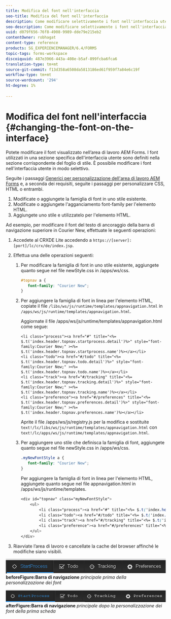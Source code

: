 ```yaml
---
title: Modifica del font nell'interfaccia
seo-title: Modifica del font nell'interfaccia
description: Come modificare selettivamente i font nell'interfaccia utente.
seo-description: Come modificare selettivamente i font nell'interfaccia utente.
uuid: d079f656-76f8-4908-9989-dde79e215eb2
contentOwner: robhagat
content-type: reference
products: SG_EXPERIENCEMANAGER/6.4/FORMS
topic-tags: forms-workspace
discoiquuid: 487e3966-443a-408e-b5af-899fcba6fca6
translation-type: tm+mt
source-git-commit: f13d358a6508da5813186ed61f959f7a84e6c19f
workflow-type: tm+mt
source-wordcount: '294'
ht-degree: 1%

---
```



# Modifica del font nell&#39;interfaccia {#changing-the-font-on-the-interface}

Potete modificare il font visualizzato nell’area di lavoro  AEM Forms. I font utilizzati in una sezione specifica dell&#39;interfaccia utente sono definiti nella sezione corrispondente del foglio di stile. È possibile modificare i font nell&#39;interfaccia utente in modo selettivo.

Seguite i passaggi [Generici per  personalizzazione dell&#39;area di lavoro AEM Forms](/help/forms/using/generic-steps-html-workspace-customization.md) e, a seconda dei requisiti, seguite i passaggi per personalizzare CSS, HTML o entrambi.

1. Modificate o aggiungete la famiglia di font in uno stile esistente.
1. Modificate o aggiungete l&#39;agganciamento font-family per l&#39;elemento HTML.
1. Aggiungete uno stile e utilizzatelo per l&#39;elemento HTML.

Ad esempio, per modificare il font del testo di ancoraggio della barra di navigazione superiore in Courier New, effettuate le seguenti operazioni:

1. Accedete al CRXDE Lite accedendo a `https://[server]:[port]/lc/crx/de/index.jsp`.
1. Effettua una delle operazioni seguenti:

   1. Per modificare la famiglia di font in uno stile esistente, aggiungete quanto segue nel file newStyle.css in /apps/ws/css.

      ```css
      #topnav a {
         font-family: "Courier New";
      }
      ```

   1. Per aggiungere la famiglia di font in linea per l&#39;elemento HTML, copiate il file `/libs/ws/js/runtime/templates/appnavigation.html` in `/apps/ws/js/runtime/templates/appnavigation.html`.

      Aggiornate il file /apps/ws/js/runtime/templates/appnavigation.html come segue:

      ```
      <li class="process"><a href="#" title="<%= $.t('index.header.topnav.startprocess.detail')%>" style="font-family:Courier New;" ><%= $.t('index.header.topnav.startprocess.name')%></a></li>
      <li class="todo"><a href="#/todo" title="<%= $.t('index.header.topnav.todo.detail')%>" style="font-family:Courier New;" ><%= $.t('index.header.topnav.todo.name')%></a></li>
      <li class="track"><a href="#/tracking" title="<%= $.t('index.header.topnav.tracking.detail')%>" style="font-family:Courier New;" ><%= $.t('index.header.topnav.tracking.name')%></a></li>
      <li class="preference"><a href="#/preferences" title="<%= $.t('index.header.topnav.preferences.detail')%>" style="font-family:Courier New;" ><%= $.t('index.header.topnav.preferences.name')%></a></li>
      ```

      Aprite il file /apps/ws/js/registry.js per la modifica e sostituite `text!/lc/libs/ws/js/runtime/templates/appnavigation.html` con `text!/lc/apps/ws/js/runtime/templates/appnavigation.html`.

   1. Per aggiungere uno stile che definisca la famiglia di font, aggiungete quanto segue nel file newStyle.css in /apps/ws/css.

      ```css
      .myNewFontStyle a {
         font-family: "Courier New";
      }
      ```

      Per aggiungere la famiglia di font in linea per l&#39;elemento HTML, aggiungete quanto segue nel file appnavigation.html in /apps/ws/js/runtime/templates.

      ```css
      <div id="topnav" class="myNewFontStyle">
          <ul>
              <li class="process"><a href="#" title="<%= $.t('index.header.topnav.startprocess.detail')%>" ><%= $.t('index.header.topnav.startprocess.name')%></a></li>
              <li class="todo"><a href="#/todo" title="<%= $.t('index.header.topnav.todo.detail')%>"><%= $.t('index.header.topnav.todo.name')%></a></li>
              <li class="track"><a href="#/tracking" title="<%= $.t('index.header.topnav.tracking.detail')%>" ><%= $.t('index.header.topnav.tracking.name')%></a></li>
              <li class="preference"><a href="#/preferences" title="<%= $.t('index.header.topnav.preferences.detail')%>" ><%= $.t('index.header.topnav.preferences.name')%></a></li>
          </ul>
      </div>
      ```

1. Riavviate l’area di lavoro e cancellate la cache del browser affinché le modifiche siano visibili.

![change_font_](assets/change_font_before.png)
**beforeFigure:Barra di navigazione** *principale prima della personalizzazione dei font*

![change_font_](assets/change_font_after.png)
**afterFigure:Barra di navigazione** *principale dopo la personalizzazione dei font della prima scheda*
